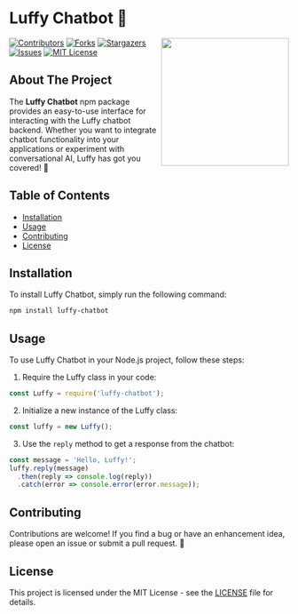 # Luffy Chatbot 🤖
<img align='right' src="https://github.com/anupammaurya6767/Demon_connect/blob/main/assets/main.png" width="230">

[![Contributors][contributors-shield]][contributors-url]
[![Forks][forks-shield]][forks-url]
[![Stargazers][stars-shield]][stars-url]
[![Issues][issues-shield]][issues-url]
[![MIT License][license-shield]][license-url]


## About The Project

The **Luffy Chatbot** npm package provides an easy-to-use interface for interacting with the Luffy chatbot backend. Whether you want to integrate chatbot functionality into your applications or experiment with conversational AI, Luffy has got you covered! 🌟

## Table of Contents

- [Installation](#installation)
- [Usage](#usage)
- [Contributing](#contributing)
- [License](#license)

## Installation

To install Luffy Chatbot, simply run the following command:

```bash
npm install luffy-chatbot
```

## Usage

To use Luffy Chatbot in your Node.js project, follow these steps:

1. Require the Luffy class in your code:

```javascript
const Luffy = require('luffy-chatbot');
```

2. Initialize a new instance of the Luffy class:

```javascript
const luffy = new Luffy();
```

3. Use the `reply` method to get a response from the chatbot:

```javascript
const message = 'Hello, Luffy!';
luffy.reply(message)
  .then(reply => console.log(reply))
  .catch(error => console.error(error.message));
```

## Contributing

Contributions are welcome! If you find a bug or have an enhancement idea, please open an issue or submit a pull request. 🚀

## License

This project is licensed under the MIT License - see the [LICENSE](LICENSE) file for details.

<!-- MARKDOWN LINKS & IMAGES -->
[contributors-shield]: https://img.shields.io/github/contributors/your_username/luffy-chatbot.svg?style=for-the-badge
[contributors-url]: https://github.com/your_username/luffy-chatbot/graphs/contributors
[forks-shield]: https://img.shields.io/github/forks/your_username/luffy-chatbot.svg?style=for-the-badge
[forks-url]: https://github.com/your_username/luffy-chatbot/network/members
[stars-shield]: https://img.shields.io/github/stars/your_username/luffy-chatbot.svg?style=for-the-badge
[stars-url]: https://github.com/your_username/luffy-chatbot/stargazers
[issues-shield]: https://img.shields.io/github/issues/your_username/luffy-chatbot.svg?style=for-the-badge
[issues-url]: https://github.com/your_username/luffy-chatbot/issues
[license-shield]: https://img.shields.io/github/license/your_username/luffy-chatbot.svg?style=for-the-badge
[license-url]: https://github.com/your_username/luffy-chatbot/blob/main/LICENSE
